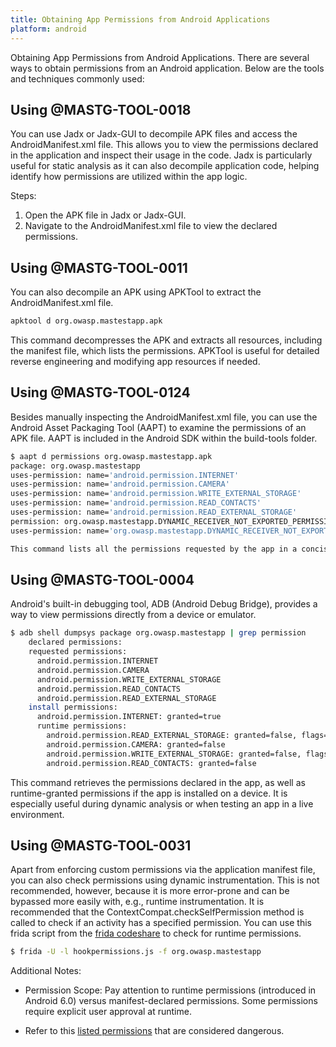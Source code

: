 ```yaml
--- 
title: Obtaining App Permissions from Android Applications
platform: android 
---
```


Obtaining App Permissions from Android Applications. There are several ways to obtain permissions from an Android application. Below are the tools and techniques commonly used:

## Using @MASTG-TOOL-0018 

You can use Jadx or Jadx-GUI to decompile APK files and access the AndroidManifest.xml file. This allows you to view the permissions declared in the application and inspect their usage in the code. Jadx is particularly useful for static analysis as it can also decompile application code, helping identify how permissions are utilized within the app logic.

Steps:

1. Open the APK file in Jadx or Jadx-GUI.
2. Navigate to the AndroidManifest.xml file to view the declared permissions.

## Using @MASTG-TOOL-0011 

You can also decompile an APK using APKTool to extract the AndroidManifest.xml file.

```bash
apktool d org.owasp.mastestapp.apk
```

This command decompresses the APK and extracts all resources, including the manifest file, which lists the permissions.
APKTool is useful for detailed reverse engineering and modifying app resources if needed.

## Using @MASTG-TOOL-0124

Besides manually inspecting the AndroidManifest.xml file, you can use the Android Asset Packaging Tool (AAPT) to examine the permissions of an APK file. AAPT is included in the Android SDK within the build-tools folder.

```bash
$ aapt d permissions org.owasp.mastestapp.apk
package: org.owasp.mastestapp
uses-permission: name='android.permission.INTERNET'
uses-permission: name='android.permission.CAMERA'
uses-permission: name='android.permission.WRITE_EXTERNAL_STORAGE'
uses-permission: name='android.permission.READ_CONTACTS'
uses-permission: name='android.permission.READ_EXTERNAL_STORAGE'
permission: org.owasp.mastestapp.DYNAMIC_RECEIVER_NOT_EXPORTED_PERMISSION
uses-permission: name='org.owasp.mastestapp.DYNAMIC_RECEIVER_NOT_EXPORTED_PERMISSION'

This command lists all the permissions requested by the app in a concise format, saving time compared to manual inspection.
```

## Using @MASTG-TOOL-0004 

Android's built-in debugging tool, ADB (Android Debug Bridge), provides a way to view permissions directly from a device or emulator.

```bash
$ adb shell dumpsys package org.owasp.mastestapp | grep permission
    declared permissions:
    requested permissions:
      android.permission.INTERNET
      android.permission.CAMERA
      android.permission.WRITE_EXTERNAL_STORAGE
      android.permission.READ_CONTACTS
      android.permission.READ_EXTERNAL_STORAGE
    install permissions:
      android.permission.INTERNET: granted=true
      runtime permissions:
        android.permission.READ_EXTERNAL_STORAGE: granted=false, flags=[ RESTRICTION_INSTALLER_EXEMPT]
        android.permission.CAMERA: granted=false
        android.permission.WRITE_EXTERNAL_STORAGE: granted=false, flags=[ RESTRICTION_INSTALLER_EXEMPT]
        android.permission.READ_CONTACTS: granted=false
```

This command retrieves the permissions declared in the app, as well as runtime-granted permissions if the app is installed on a device. It is especially useful during dynamic analysis or when testing an app in a live environment.

## Using @MASTG-TOOL-0031

Apart from enforcing custom permissions via the application manifest file, you can also check permissions using dynamic instrumentation. This is not recommended, however, because it is more error-prone and can be bypassed more easily with, e.g., runtime instrumentation. It is recommended that the ContextCompat.checkSelfPermission method is called to check if an activity has a specified permission. You can use this frida script from the [frida codeshare](https://codeshare.frida.re/@ScreaMy7/hookpermissions/) to check for runtime permissions.

```bash
$ frida -U -l hookpermissions.js -f org.owasp.mastestapp
```

Additional Notes:

* Permission Scope: Pay attention to runtime permissions (introduced in Android 6.0) versus manifest-declared permissions. Some permissions require explicit user approval at runtime.

* Refer to this [listed permissions](https://stackoverflow.com/questions/36936914/list-of-android-permissions-normal-permissions-and-dangerous-permissions-in-api) that are considered dangerous.
